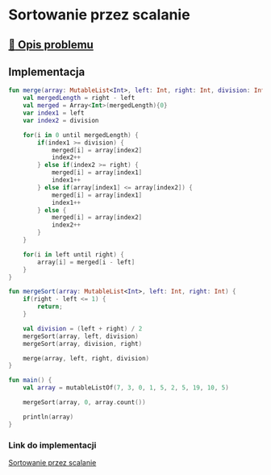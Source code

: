 # Sortowanie przez scalanie

## [:link: Opis problemu](../../../../algorithms/sorting/merge-sort.md)

## Implementacja

```kotlin
fun merge(array: MutableList<Int>, left: Int, right: Int, division: Int) {
    val mergedLength = right - left
    val merged = Array<Int>(mergedLength){0}
    var index1 = left
    var index2 = division

    for(i in 0 until mergedLength) {
        if(index1 >= division) {
            merged[i] = array[index2]
            index2++
        } else if(index2 >= right) {
            merged[i] = array[index1]
            index1++
        } else if(array[index1] <= array[index2]) {
            merged[i] = array[index1]
            index1++
        } else {
            merged[i] = array[index2]
            index2++
        }
    }

    for(i in left until right) {
        array[i] = merged[i - left]
    }
}

fun mergeSort(array: MutableList<Int>, left: Int, right: Int) {
    if(right - left <= 1) {
        return;
    }

    val division = (left + right) / 2
    mergeSort(array, left, division)
    mergeSort(array, division, right)

    merge(array, left, right, division)
}

fun main() {
    val array = mutableListOf(7, 3, 0, 1, 5, 2, 5, 19, 10, 5)

    mergeSort(array, 0, array.count())

    println(array)
}
```

### Link do implementacji

[Sortowanie przez scalanie](https://ideone.com/P8XQMA)